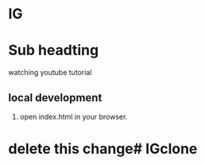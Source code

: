 # IG

# Sub headting

watching youtube tutorial

## local development

1. open index.html in your browser.

# delete this change#   I G c l o n e  
 